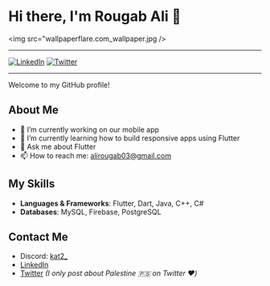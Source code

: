 # Hi there, I'm Rougab Ali 👋

<img src="wallpaperflare.com_wallpaper.jpg />

---

[![LinkedIn](https://img.shields.io/badge/LinkedIn-0A66C2?style=for-the-badge&logo=linkedin&logoColor=white)](https://www.linkedin.com/in/ali-rougab-3778a7226/)
[![Twitter](https://img.shields.io/badge/Twitter-1DA1F2?style=for-the-badge&logo=twitter&logoColor=white)](https://x.com/alirou14)

---

Welcome to my GitHub profile!

## About Me

- 🔭 I’m currently working on our mobile app  
- 🌱 I’m currently learning how to build responsive apps using Flutter
- 💬 Ask me about Flutter
- 📫 How to reach me: [alirougab03@gmail.com](mailto:alirougab03@gmail.com)

## My Skills

- **Languages & Frameworks**: Flutter, Dart, Java, C++, C#
- **Databases**: MySQL, Firebase, PostgreSQL

## Contact Me

- Discord: [kat2_](https://discord.com/users/kat2_)
- [LinkedIn](https://www.linkedin.com/in/ali-rougab-3778a7226/)
- [Twitter](https://x.com/alirou14) *(I only post about Palestine 🇵🇸 on Twitter ❤️)*
